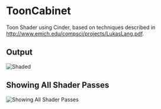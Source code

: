 ToonCabinet
===========

Toon Shader using Cinder, based on techniques described in http://www.emich.edu/compsci/projects/LukasLang.pdf.

## Output

![Shaded](https://raw.github.com/davertron/ToonCabinet/master/Toon%20Cabinet%20Shaded.png)

## Showing All Shader Passes

![Showing All Shader Passes](https://raw.github.com/davertron/ToonCabinet/master/Toon%20Cabinet%20MultiView.png)
